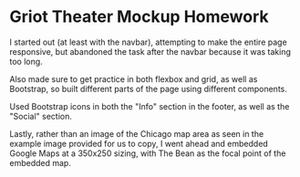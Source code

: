 # Griot Theater Mockup Homework

I started out (at least with the navbar), attempting to make the entire page responsive, but abandoned the task after the navbar because it was taking too long.

Also made sure to get practice in both flexbox and grid, as well as Bootstrap, so built different parts of the page using different components.

Used Bootstrap icons in both the "Info" section in the footer, as well as the "Social" section.

Lastly, rather than an image of the Chicago map area as seen in the example image provided for us to copy, I went ahead and embedded Google Maps at a 350x250 sizing, with The Bean as the focal point of the embedded map.